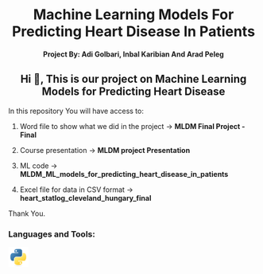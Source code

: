 <h1 align="center"> Machine Learning Models For Predicting Heart Disease In Patients </h1>
<p align="left">
</p>

<h4 align="center">Project By: Adi Golbari, Inbal Karibian And Arad Peleg</h4>

<h2 align="center">Hi 👋, This is our project on Machine Learning Models for Predicting Heart Disease  </h2>
<p align="left">
</p>

In this repository You will have access to: 

1. Word file to show what we did in the project ->  <strong>MLDM Final Project - Final</strong>

2. Course presentation -> <strong>MLDM project Presentation</strong> 

3. ML code -> <strong>MLDM_ML_models_for_predicting_heart_disease_in_patients</strong> 

4. Excel file for data in CSV format -> <strong>heart_statlog_cleveland_hungary_final</strong>

Thank You.

<h3 align="left">Languages and Tools:</h3>

 <img src="https://raw.githubusercontent.com/devicons/devicon/master/icons/python/python-original.svg" alt="python" width="40" height="40"/> </a>


  



